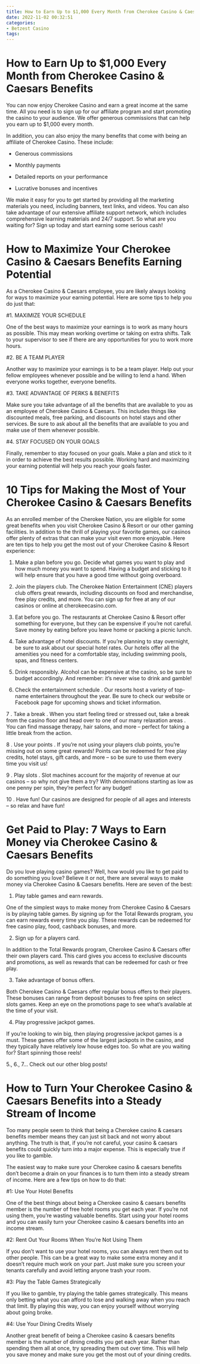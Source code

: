 ```yaml
---
title: How to Earn Up to $1,000 Every Month from Cherokee Casino & Caesars Benefits
date: 2022-11-02 00:32:51
categories:
- Betzest Casino
tags:
---
```



#  How to Earn Up to $1,000 Every Month from Cherokee Casino & Caesars Benefits

You can now enjoy Cherokee Casino and earn a great income at the same time. All you need is to sign up for our affiliate program and start promoting the casino to your audience. We offer generous commissions that can help you earn up to $1,000 every month.

In addition, you can also enjoy the many benefits that come with being an affiliate of Cherokee Casino. These include:

- Generous commissions

- Monthly payments

- Detailed reports on your performance

- Lucrative bonuses and incentives

We make it easy for you to get started by providing all the marketing materials you need, including banners, text links, and videos. You can also take advantage of our extensive affiliate support network, which includes comprehensive learning materials and 24/7 support. So what are you waiting for? Sign up today and start earning some serious cash!

#  How to Maximize Your Cherokee Casino & Caesars Benefits Earning Potential

As a Cherokee Casino & Caesars employee, you are likely always looking for ways to maximize your earning potential. Here are some tips to help you do just that:

#1. MAXIMIZE YOUR SCHEDULE

One of the best ways to maximize your earnings is to work as many hours as possible. This may mean working overtime or taking on extra shifts. Talk to your supervisor to see if there are any opportunities for you to work more hours.

#2. BE A TEAM PLAYER

Another way to maximize your earnings is to be a team player. Help out your fellow employees whenever possible and be willing to lend a hand. When everyone works together, everyone benefits.

#3. TAKE ADVANTAGE OF PERKS & BENEFITS

Make sure you take advantage of all the benefits that are available to you as an employee of Cherokee Casino & Caesars. This includes things like discounted meals, free parking, and discounts on hotel stays and other services. Be sure to ask about all the benefits that are available to you and make use of them whenever possible.

#4. STAY FOCUSED ON YOUR GOALS

Finally, remember to stay focused on your goals. Make a plan and stick to it in order to achieve the best results possible. Working hard and maximizing your earning potential will help you reach your goals faster.

#  10 Tips for Making the Most of Your Cherokee Casino & Caesars Benefits

As an enrolled member of the Cherokee Nation, you are eligible for some great benefits when you visit Cherokee Casino & Resort or our other gaming facilities. In addition to the thrill of playing your favorite games, our casinos offer plenty of extras that can make your visit even more enjoyable. Here are ten tips to help you get the most out of your Cherokee Casino & Resort experience:

1. Make a plan before you go. Decide what games you want to play and how much money you want to spend. Having a budget and sticking to it will help ensure that you have a good time without going overboard.

2. Join the players club. The Cherokee Nation Entertainment (CNE) players club offers great rewards, including discounts on food and merchandise, free play credits, and more. You can sign up for free at any of our casinos or online at cherokeecasino.com.

3. Eat before you go. The restaurants at Cherokee Casino & Resort offer something for everyone, but they can be expensive if you’re not careful. Save money by eating before you leave home or packing a picnic lunch.

4. Take advantage of hotel discounts. If you’re planning to stay overnight, be sure to ask about our special hotel rates. Our hotels offer all the amenities you need for a comfortable stay, including swimming pools, spas, and fitness centers.

5. Drink responsibly. Alcohol can be expensive at the casino, so be sure to budget accordingly. And remember: it’s never wise to drink and gamble!

6. Check the entertainment schedule . Our resorts host a variety of top-name entertainers throughout the year. Be sure to check our website or Facebook page for upcoming shows and ticket information.

7 . Take a break . When you start feeling tired or stressed out, take a break from the casino floor and head over to one of our many relaxation areas . You can find massage therapy, hair salons, and more – perfect for taking a little break from the action.

8 . Use your points . If you’re not using your players club points, you’re missing out on some great rewards! Points can be redeemed for free play credits, hotel stays, gift cards, and more – so be sure to use them every time you visit us!

9 . Play slots . Slot machines account for the majority of revenue at our casinos – so why not give them a try? With denominations starting as low as one penny per spin, they’re perfect for any budget!

10 . Have fun! Our casinos are designed for people of all ages and interests – so relax and have fun!

#  Get Paid to Play: 7 Ways to Earn Money via Cherokee Casino & Caesars Benefits

Do you love playing casino games? Well, how would you like to get paid to do something you love? Believe it or not, there are several ways to make money via Cherokee Casino & Caesars benefits. Here are seven of the best:

1. Play table games and earn rewards.

One of the simplest ways to make money from Cherokee Casino & Caesars is by playing table games. By signing up for the Total Rewards program, you can earn rewards every time you play. These rewards can be redeemed for free casino play, food, cashback bonuses, and more.

2. Sign up for a players card.

In addition to the Total Rewards program, Cherokee Casino & Caesars offer their own players card. This card gives you access to exclusive discounts and promotions, as well as rewards that can be redeemed for cash or free play.

3. Take advantage of bonus offers.

Both Cherokee Casino & Caesars offer regular bonus offers to their players. These bonuses can range from deposit bonuses to free spins on select slots games. Keep an eye on the promotions page to see what’s available at the time of your visit.

4. Play progressive jackpot games.

If you’re looking to win big, then playing progressive jackpot games is a must. These games offer some of the largest jackpots in the casino, and they typically have relatively low house edges too. So what are you waiting for? Start spinning those reels!

5., 6., 7...  Check out our other blog posts!

#  How to Turn Your Cherokee Casino & Caesars Benefits into a Steady Stream of Income

Too many people seem to think that being a Cherokee casino & caesars benefits member means they can just sit back and not worry about anything. The truth is that, if you’re not careful, your casino & caesars benefits could quickly turn into a major expense. This is especially true if you like to gamble.

The easiest way to make sure your Cherokee casino & caesars benefits don’t become a drain on your finances is to turn them into a steady stream of income. Here are a few tips on how to do that:

#1: Use Your Hotel Benefits

One of the best things about being a Cherokee casino & caesars benefits member is the number of free hotel rooms you get each year. If you’re not using them, you’re wasting valuable benefits. Start using your hotel rooms and you can easily turn your Cherokee casino & caesars benefits into an income stream.

#2: Rent Out Your Rooms When You’re Not Using Them

If you don’t want to use your hotel rooms, you can always rent them out to other people. This can be a great way to make some extra money and it doesn’t require much work on your part. Just make sure you screen your tenants carefully and avoid letting anyone trash your room.

#3: Play the Table Games Strategically

If you like to gamble, try playing the table games strategically. This means only betting what you can afford to lose and walking away when you reach that limit. By playing this way, you can enjoy yourself without worrying about going broke.

#4: Use Your Dining Credits Wisely

Another great benefit of being a Cherokee casino & caesars benefits member is the number of dining credits you get each year. Rather than spending them all at once, try spreading them out over time. This will help you save money and make sure you get the most out of your dining credits.